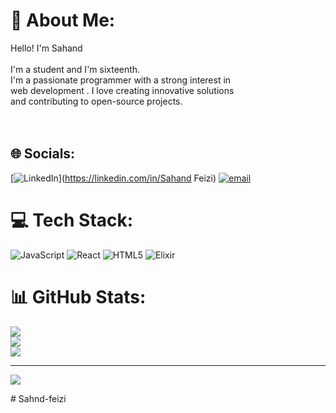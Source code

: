 # 💫 About Me:
Hello! I'm  Sahand<br><br>I'm a student and I'm sixteenth.<br>I'm a passionate programmer with a strong interest in<br>web development . I love creating innovative solutions <br>and contributing to open-source projects.<br><br><br>


## 🌐 Socials:
[![LinkedIn](https://img.shields.io/badge/LinkedIn-%230077B5.svg?logo=linkedin&logoColor=white)](https://linkedin.com/in/Sahand Feizi) [![email](https://img.shields.io/badge/Email-D14836?logo=gmail&logoColor=white)](mailto:sahandfeizi87@gmail.com) 

# 💻 Tech Stack:
![JavaScript](https://img.shields.io/badge/javascript-%23323330.svg?style=for-the-badge&logo=javascript&logoColor=%23F7DF1E) ![React](https://img.shields.io/badge/react-%2320232a.svg?style=for-the-badge&logo=react&logoColor=%2361DAFB) ![HTML5](https://img.shields.io/badge/html5-%23E34F26.svg?style=for-the-badge&logo=html5&logoColor=white) ![Elixir](https://img.shields.io/badge/elixir-%234B275F.svg?style=for-the-badge&logo=elixir&logoColor=white)
# 📊 GitHub Stats:
![](https://github-readme-stats.vercel.app/api?username=Sahand-feizi&theme=dark&hide_border=false&include_all_commits=true&count_private=false)<br/>
![](https://github-readme-streak-stats.herokuapp.com/?user=Sahand-feizi&theme=dark&hide_border=false)<br/>
![](https://github-readme-stats.vercel.app/api/top-langs/?username=Sahand-feizi&theme=dark&hide_border=false&include_all_commits=true&count_private=false&layout=compact)

---
[![](https://visitcount.itsvg.in/api?id=Sahand-feizi&icon=0&color=0)](https://visitcount.itsvg.in)

<!-- Proudly created with GPRM ( https://gprm.itsvg.in ) --># Sahnd-feizi
